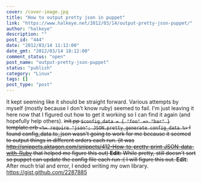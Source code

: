 ```yaml
---
cover: /cover-image.jpg
title: "How to output pretty json in puppet"
link: "https://www.halkeye.net/2012/03/14/output-pretty-json-puppet/"
author: "halkeye"
description: ""
post_id: "444"
date: "2012/03/14 11:12:00"
date_gmt: "2012/03/14 18:12:00"
comment_status: "open"
post_name: "output-pretty-json-puppet"
status: "publish"
category: "Linux"
tags: []
post_type: "post"
---
```


It kept seeming like it should be straight forward. Various attempts by myself (mostly because I don't know ruby) seemed to fail. I'm just leaving it here now that I figured out how to get it working so I can find it again (and hopefully help others). <s> init.pp ` $config_data = { "foo" => "bar" } ` template.erb ` <%= require "json"; JSON.pretty_generate config_data %> ` I found config_data.to_json wasn't going to work for me because it seemed to output things in different orders each run. (it was <http://snippets.aktagon.com/snippets/412-How-to-pretty-print-JSON-data-with-Ruby> that helped me figure this out) **Edit:** While pretty, still doesn't sort so puppet can update the config file each run :( I will figure this out. </s> **Edit:** After much trial and error, I ended writing my own library. <https://gist.github.com/2287885>